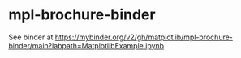 # mpl-brochure-binder

See binder at https://mybinder.org/v2/gh/matplotlib/mpl-brochure-binder/main?labpath=MatplotlibExample.ipynb
